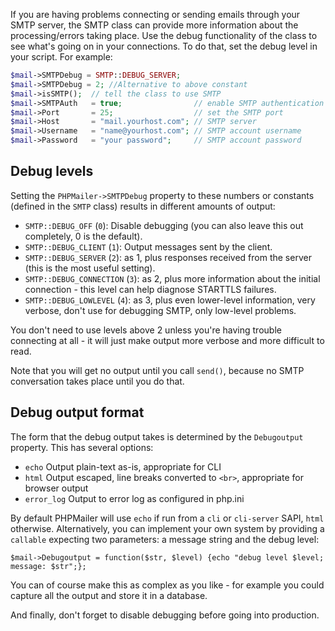 If you are having problems connecting or sending emails through your SMTP server, the SMTP class can provide more information about the processing/errors taking place.
Use the debug functionality of the class to see what's going on in your connections. To do that, set the debug level in your script. For example:

```php
$mail->SMTPDebug = SMTP::DEBUG_SERVER;
$mail->SMTPDebug = 2; //Alternative to above constant
$mail->isSMTP();  // tell the class to use SMTP
$mail->SMTPAuth   = true;                // enable SMTP authentication
$mail->Port       = 25;                  // set the SMTP port
$mail->Host       = "mail.yourhost.com"; // SMTP server
$mail->Username   = "name@yourhost.com"; // SMTP account username
$mail->Password   = "your password";     // SMTP account password
```

## Debug levels

Setting the `PHPMailer->SMTPDebug` property to these numbers or constants (defined in the `SMTP` class) results in different amounts of output:

 * `SMTP::DEBUG_OFF` (`0`): Disable debugging (you can also leave this out completely, 0 is the default).
 * `SMTP::DEBUG_CLIENT` (`1`): Output messages sent by the client.
 * `SMTP::DEBUG_SERVER` (`2`): as 1, plus responses received from the server (this is the most useful setting).
 * `SMTP::DEBUG_CONNECTION` (`3`): as 2, plus more information about the initial connection - this level can help diagnose STARTTLS failures.
 * `SMTP::DEBUG_LOWLEVEL` (`4`): as 3, plus even lower-level information, very verbose, don't use for debugging SMTP, only low-level problems.

You don't need to use levels above 2 unless you're having trouble connecting at all - it will just make output more verbose and more difficult to read.

Note that you will get no output until you call `send()`, because no SMTP conversation takes place until you do that.

## Debug output format

The form that the debug output takes is determined by the `Debugoutput` property. This has several options:

 * `echo` Output plain-text as-is, appropriate for CLI
 * `html` Output escaped, line breaks converted to `<br>`, appropriate for browser output
 * `error_log` Output to error log as configured in php.ini

By default PHPMailer will use `echo` if run from a `cli` or `cli-server` SAPI, `html` otherwise. Alternatively, you can implement your own system by providing a `callable` expecting two parameters: a message string and the debug level:

    $mail->Debugoutput = function($str, $level) {echo "debug level $level; message: $str";};

You can of course make this as complex as you like - for example you could capture all the output and store it in a database.

And finally, don't forget to disable debugging before going into production.
